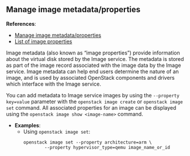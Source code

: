 ## Manage image metadata/properties

__References__: 
  * [Manage image metadata/properties](https://docs.openstack.org/image-guide/introduction.html#image-metadata)
  * [List of image properties](https://docs.openstack.org/glance/latest/admin/useful-image-properties.html)

Image metadata (also known as “image properties”) provide information about 
the virtual disk stored by the Image service. The metadata is stored as part 
of the image record associated with the image data by the Image service. Image 
metadata can help end users determine the nature of an image, and is used by 
associated OpenStack components and drivers which interface with the Image 
service.

You can add metadata to Image service images by using the `--property key=value` 
parameter with the `openstack image create` or `openstack image set` command. 
All associated properties for an image can be displayed using the 
`openstack image show <image-name>` command. 

  * __Examples__:
    * Using `openstack image set`:
        ``` 
        openstack image set --property architecture=arm \
                --property hypervisor_type=qemu image_name_or_id
        ```

